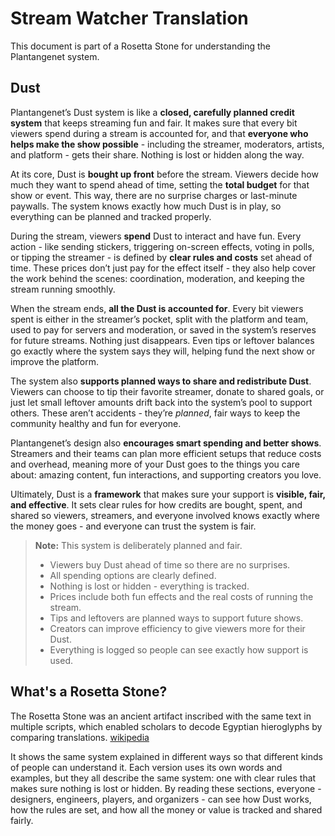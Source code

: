 # Stream Watcher Translation

This document is part of a Rosetta Stone for understanding the Plantangenet system.

## Dust

Plantangenet’s Dust system is like a **closed, carefully planned credit system** that keeps streaming fun and fair. It makes sure that every bit viewers spend during a stream is accounted for, and that **everyone who helps make the show possible** - including the streamer, moderators, artists, and platform - gets their share. Nothing is lost or hidden along the way.

At its core, Dust is **bought up front** before the stream. Viewers decide how much they want to spend ahead of time, setting the **total budget** for that show or event. This way, there are no surprise charges or last-minute paywalls. The system knows exactly how much Dust is in play, so everything can be planned and tracked properly.

During the stream, viewers **spend** Dust to interact and have fun. Every action - like sending stickers, triggering on-screen effects, voting in polls, or tipping the streamer - is defined by **clear rules and costs** set ahead of time. These prices don’t just pay for the effect itself - they also help cover the work behind the scenes: coordination, moderation, and keeping the stream running smoothly.

When the stream ends, **all the Dust is accounted for**. Every bit viewers spent is either in the streamer’s pocket, split with the platform and team, used to pay for servers and moderation, or saved in the system’s reserves for future streams. Nothing just disappears. Even tips or leftover balances go exactly where the system says they will, helping fund the next show or improve the platform.

The system also **supports planned ways to share and redistribute Dust**. Viewers can choose to tip their favorite streamer, donate to shared goals, or just let small leftover amounts drift back into the system’s pool to support others. These aren’t accidents - they’re *planned*, fair ways to keep the community healthy and fun for everyone.

Plantangenet’s design also **encourages smart spending and better shows**. Streamers and their teams can plan more efficient setups that reduce costs and overhead, meaning more of your Dust goes to the things you care about: amazing content, fun interactions, and supporting creators you love.

Ultimately, Dust is a **framework** that makes sure your support is **visible, fair, and effective**. It sets clear rules for how credits are bought, spent, and shared so viewers, streamers, and everyone involved knows exactly where the money goes - and everyone can trust the system is fair.

> **Note:**
> This system is deliberately planned and fair.
>
> * Viewers buy Dust ahead of time so there are no surprises.
> * All spending options are clearly defined.
> * Nothing is lost or hidden - everything is tracked.
> * Prices include both fun effects and the real costs of running the stream.
> * Tips and leftovers are planned ways to support future shows.
> * Creators can improve efficiency to give viewers more for their Dust.
> * Everything is logged so people can see exactly how support is used.

## What's a Rosetta Stone?

The Rosetta Stone was an ancient artifact inscribed with the same text in multiple scripts, which enabled scholars to decode Egyptian hieroglyphs by comparing translations. [wikipedia](https://en.wikipedia.org/wiki/Rosetta_Stone)

It shows the same system explained in different ways so that different kinds of people can understand it. Each version uses its own words and examples, but they all describe the same system: one with clear rules that makes sure nothing is lost or hidden. By reading these sections, everyone - designers, engineers, players, and organizers - can see how Dust works, how the rules are set, and how all the money or value is tracked and shared fairly.
